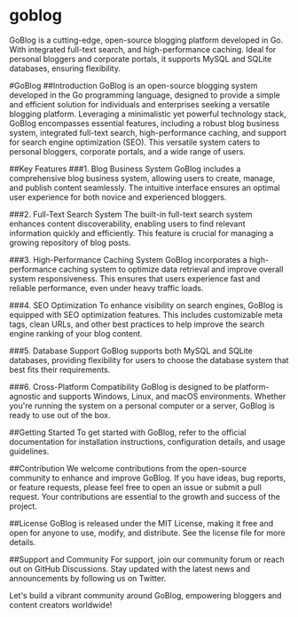 # goblog
GoBlog is a cutting-edge, open-source blogging platform developed in Go. With integrated full-text search, and high-performance caching. Ideal for personal bloggers and corporate portals, it supports MySQL and SQLite databases, ensuring flexibility. 


#GoBlog
##Introduction
GoBlog is an open-source blogging system developed in the Go programming language, designed to provide a simple and efficient solution for individuals and enterprises seeking a versatile blogging platform. Leveraging a minimalistic yet powerful technology stack, GoBlog encompasses essential features, including a robust blog business system, integrated full-text search, high-performance caching, and support for search engine optimization (SEO). This versatile system caters to personal bloggers, corporate portals, and a wide range of users.

##Key Features
###1. Blog Business System
GoBlog includes a comprehensive blog business system, allowing users to create, manage, and publish content seamlessly. The intuitive interface ensures an optimal user experience for both novice and experienced bloggers.

###2. Full-Text Search System
The built-in full-text search system enhances content discoverability, enabling users to find relevant information quickly and efficiently. This feature is crucial for managing a growing repository of blog posts.

###3. High-Performance Caching System
GoBlog incorporates a high-performance caching system to optimize data retrieval and improve overall system responsiveness. This ensures that users experience fast and reliable performance, even under heavy traffic loads.

###4. SEO Optimization
To enhance visibility on search engines, GoBlog is equipped with SEO optimization features. This includes customizable meta tags, clean URLs, and other best practices to help improve the search engine ranking of your blog content.

###5. Database Support
GoBlog supports both MySQL and SQLite databases, providing flexibility for users to choose the database system that best fits their requirements.

###6. Cross-Platform Compatibility
GoBlog is designed to be platform-agnostic and supports Windows, Linux, and macOS environments. Whether you're running the system on a personal computer or a server, GoBlog is ready to use out of the box.

##Getting Started
To get started with GoBlog, refer to the official documentation for installation instructions, configuration details, and usage guidelines.

##Contribution
We welcome contributions from the open-source community to enhance and improve GoBlog. If you have ideas, bug reports, or feature requests, please feel free to open an issue or submit a pull request. Your contributions are essential to the growth and success of the project.

##License
GoBlog is released under the MIT License, making it free and open for anyone to use, modify, and distribute. See the license file for more details.

##Support and Community
For support, join our community forum or reach out on GitHub Discussions. Stay updated with the latest news and announcements by following us on Twitter.

Let's build a vibrant community around GoBlog, empowering bloggers and content creators worldwide!